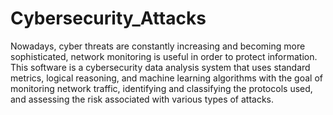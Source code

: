 # Cybersecurity_Attacks
Nowadays, cyber threats are constantly increasing and becoming more sophisticated, network monitoring is useful in order to protect information. This software is a cybersecurity data analysis system that uses standard metrics, logical reasoning, and machine learning algorithms with the goal of monitoring network traffic, identifying and classifying the protocols used, and assessing the risk associated with various types of attacks.
